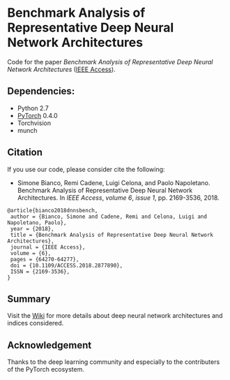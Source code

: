 # Benchmark Analysis of Representative Deep Neural Network Architectures
Code for the paper *Benchmark Analysis of Representative Deep Neural Network Architectures* ([IEEE Access](https://ieeexplore.ieee.org/document/8506339)).

## Dependencies:
* Python 2.7
* [PyTorch](https://pytorch.org/) 0.4.0
* Torchvision
* munch

## Citation
If you use our code, please consider cite the following:
* Simone Bianco, Remi Cadene, Luigi Celona, and Paolo Napoletano. Benchmark Analysis of Representative Deep Neural Network Architectures. In _IEEE Access_, _volume 6_, _issue 1_, pp. 2169-3536, 2018.
```
@article{bianco2018dnnsbench,
 author = {Bianco, Simone and Cadene, Remi and Celona, Luigi and Napoletano, Paolo},
 year = {2018},
 title = {Benchmark Analysis of Representative Deep Neural Network Architectures},
 journal = {IEEE Access},
 volume = {6},
 pages = {64270-64277},
 doi = {10.1109/ACCESS.2018.2877890},
 ISSN = {2169-3536},
}
```

## Summary
Visit the [Wiki](https://github.com/CeLuigi/models-comparison.pytorch/wiki) for more details about deep neural network architectures and indices considered.

## Acknowledgement
Thanks to the deep learning community and especially to the contributers of the PyTorch ecosystem.

